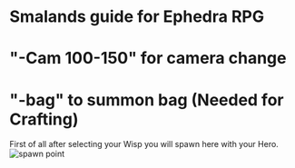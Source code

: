 #   Smalands guide for Ephedra RPG

# "-Cam 100-150" for camera change
# "-bag" to summon bag (Needed for Crafting)


First of all after selecting your Wisp you will spawn here with your Hero.
![spawn point](https://user-images.githubusercontent.com/35559819/35090160-20a1542a-fc39-11e7-801a-3968375503bd.PNG)

